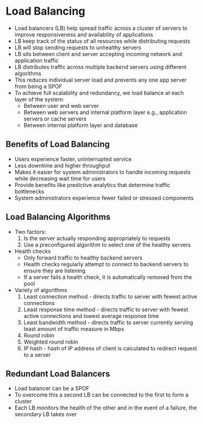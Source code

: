# Load Balancing

- Load balancers (LB) help spread traffic across a cluster of servers to improve responsiveness and availability of applications
- LB keep track of the status of all resources while distributing requests
- LB will stop sending requests to unhealthy servers
- LB sits between client and server accepting incoming network and application traffic
- LB distributes traffic across multiple backend servers using different algorithms
- This reduces individual server load and prevents any one app server from being a SPOF
- To achieve full scalability and redundancy, we load balance at each layer of the system:
    * Between user and web server
    * Between web servers and internal platform layer e.g., application servers or cache servers
    * Between internal platform layer and database

## Benefits of Load Balancing

- Users experience faster, uninterrupted service
- Less downtime and higher throughput
- Makes it easier for system administrators to handle incoming requests while decreasing wait time for users
- Provide benefits like predictive analytics that determine traffic bottlenecks
- System administrators experience fewer failed or stressed components

## Load Balancing Algorithms

- Two factors:
    1. Is the server actually responding appropriately to requests
    2. Use a preconfigured algorithm to select one of the healthy servers
- Health checks
    * Only forward traffic to healthy backend servers
    * Health checks regularly attempt to connect to backend servers to ensure they are listening
    * If a server fails a health check, it is automatically removed from the pool
- Variety of algorithms
    1. Least connection method - directs traffic to server with fewest active connections
    2. Least response time method - directs traffic to server with fewest active connections and lowest average response time
    3. Least bandwidth method - directs traffic to server currently serving least amount of traffic measure in Mbps
    4. Round robin
    5. Weighted round robin
    6. IP hash - hash of IP address of client is calculated to redirect request to a server

## Redundant Load Balancers

- Load balancer can be a SPOF
- To overcome this a second LB can be connected to the first to form a cluster
- Each LB monitors the health of the other and in the event of a failure, the secondary LB takes over